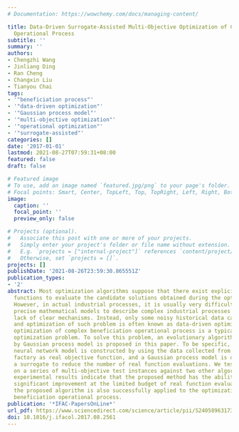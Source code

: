 ```yaml
---
# Documentation: https://wowchemy.com/docs/managing-content/

title: Data-Driven Surrogate-Assisted Multi-Objective Optimization of Complex Beneficiation
  Operational Process
subtitle: ''
summary: ''
authors:
- Chengzhi Wang
- Jinliang Ding
- Ran Cheng
- Changxin Liu
- Tianyou Chai
tags:
- '"beneficiation process"'
- '"data-driven optimization"'
- '"Gaussian process model"'
- '"multi-objective optimization"'
- '"operational optimization"'
- '"surrogate-assisted"'
categories: []
date: '2017-01-01'
lastmod: 2021-08-27T07:59:31+08:00
featured: false
draft: false

# Featured image
# To use, add an image named `featured.jpg/png` to your page's folder.
# Focal points: Smart, Center, TopLeft, Top, TopRight, Left, Right, BottomLeft, Bottom, BottomRight.
image:
  caption: ''
  focal_point: ''
  preview_only: false

# Projects (optional).
#   Associate this post with one or more of your projects.
#   Simply enter your project's folder or file name without extension.
#   E.g. `projects = ["internal-project"]` references `content/project/deep-learning/index.md`.
#   Otherwise, set `projects = []`.
projects: []
publishDate: '2021-08-26T23:59:30.865551Z'
publication_types:
- '2'
abstract: Most optimization algorithms suppose that there exist explicit evaluation
  functions to evaluate the candidate solutions obtained during the optimization process.
  However, in actual industrial processes, it is usually very difficult to build up
  precise mathematical models to describe complex industrial processes due to the
  lack of clear mechanisms. Instead, only some noisy historical data can be used,
  and optimization of such problem is often known as data-driven optimization. The
  optimization of complex beneficiation operational process is a typical data-driven
  optimization problem. To solve this problem, an evolutionary algorithm assisted
  by Gaussian process model is proposed in this paper. To be specific, a low-order
  neural network model is constructed by using the data collected from mineral processing
  factory as real objective function, and a Gaussian process model is developed as
  a surrogate to reduce the number of real function evaluations. We test the new method
  on a series of multi-objective test instances against two other algorithms. The
  experimental results indicate that the proposed method has the ability to achieve
  significant improvement at the limited budget of real function evaluations. In addition,
  the proposed algorithm is also successfully applied to the optimization of complex
  beneficiation operational process.
publication: '*IFAC-PapersOnLine*'
url_pdf: https://www.sciencedirect.com/science/article/pii/S2405896317334882
doi: 10.1016/j.ifacol.2017.08.2561
---
```

